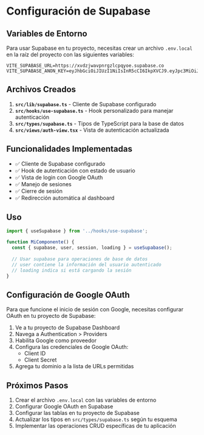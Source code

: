 # Configuración de Supabase

## Variables de Entorno

Para usar Supabase en tu proyecto, necesitas crear un archivo `.env.local` en la raíz del proyecto con las siguientes variables:

```env
VITE_SUPABASE_URL=https://xvdzjwavpnrgzlcpqyoe.supabase.co
VITE_SUPABASE_ANON_KEY=eyJhbGciOiJIUzI1NiIsInR5cCI6IkpXVCJ9.eyJpc3MiOiJzdXBhYmFzZSIsInJlZiI6Inh2ZHpqd2F2cG5yZ3psY3BxeW9lIiwicm9sZSI6ImFub24iLCJpYXQiOjE3NjEwODM1NDcsImV4cCI6MjA3NjY1OTU0N30.xjmUL0cI_4wEwzBiAZhngEpXuNSJJnQ7Clr3RHAfLbU
```

## Archivos Creados

1. **`src/lib/supabase.ts`** - Cliente de Supabase configurado
2. **`src/hooks/use-supabase.ts`** - Hook personalizado para manejar autenticación
3. **`src/types/supabase.ts`** - Tipos de TypeScript para la base de datos
4. **`src/views/auth-view.tsx`** - Vista de autenticación actualizada

## Funcionalidades Implementadas

- ✅ Cliente de Supabase configurado
- ✅ Hook de autenticación con estado de usuario
- ✅ Vista de login con Google OAuth
- ✅ Manejo de sesiones
- ✅ Cierre de sesión
- ✅ Redirección automática al dashboard

## Uso

```typescript
import { useSupabase } from '../hooks/use-supabase';

function MiComponente() {
  const { supabase, user, session, loading } = useSupabase();
  
  // Usar supabase para operaciones de base de datos
  // user contiene la información del usuario autenticado
  // loading indica si está cargando la sesión
}
```

## Configuración de Google OAuth

Para que funcione el inicio de sesión con Google, necesitas configurar OAuth en tu proyecto de Supabase:

1. Ve a tu proyecto de Supabase Dashboard
2. Navega a Authentication > Providers
3. Habilita Google como proveedor
4. Configura las credenciales de Google OAuth:
   - Client ID
   - Client Secret
5. Agrega tu dominio a la lista de URLs permitidas

## Próximos Pasos

1. Crear el archivo `.env.local` con las variables de entorno
2. Configurar Google OAuth en Supabase
3. Configurar las tablas en tu proyecto de Supabase
4. Actualizar los tipos en `src/types/supabase.ts` según tu esquema
5. Implementar las operaciones CRUD específicas de tu aplicación
